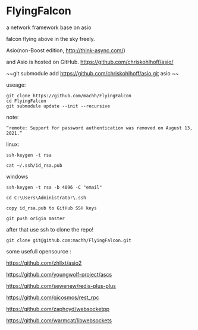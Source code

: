 # FlyingFalcon

a network framework base on asio
 
falcon flying above in the sky freely.


Asio(non-Boost edition, http://think-async.com/)

and Asio is hosted on GitHub.
https://github.com/chriskohlhoff/asio/

~~git submodule add https://github.com/chriskohlhoff/asio.git  asio  ~~

useage:

    
    git clone https://github.com/machh/FlyingFalcon
    cd FlyingFalcon
    git submodule update --init --recursive
   


note:
    
    “remote: Support for password authentication was removed on August 13, 2021.“


linux:

    ssh-keygen -t rsa
    
    cat ~/.ssh/id_rsa.pub   

windows    

    ssh-keygen -t rsa -b 4096 -C "email"
    
    cd C:\Users\Administrator\.ssh
    
    copy id_rsa.pub to GitHub SSH keys
    
    git push origin master
   
after that use ssh to clone the repo!

    git clone git@github.com:machh/FlyingFalcon.git



some usefull opensource :

  https://github.com/zhllxt/asio2
  
  https://github.com/youngwolf-project/ascs
  
  https://github.com/sewenew/redis-plus-plus
  
  https://github.com/qicosmos/rest_rpc
  
  
  https://github.com/zaphoyd/websocketpp
  
  https://github.com/warmcat/libwebsockets
  
